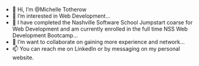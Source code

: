 - 👋 Hi, I’m @Michelle Totherow
- 👀 I’m interested in Web Development...
- 🌱 I have completed the Nashville Software School Jumpstart coarse for Web Development and am currently enrolled in the full time NSS Web Development Bootcamp...
- 💞️ I’m want to collaborate on gaining more experience and network...
- 📫 You can reach me on LinkedIn or by messaging on my personal website.

<!---
thechelle13/thechelle13 is a ✨ special ✨ repository because its `README.md` (this file) appears on your GitHub profile.
You can click the Preview link to take a look at your changes.
--->
